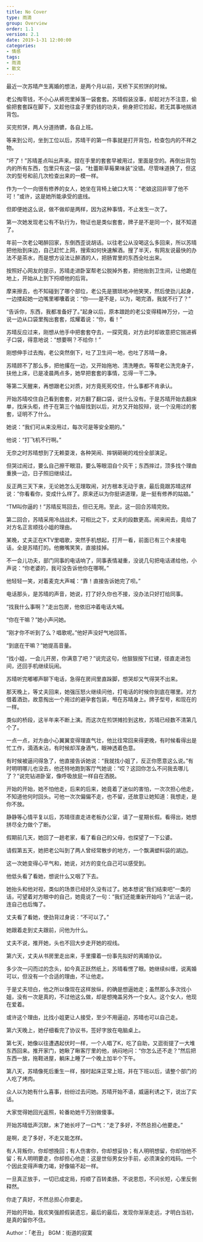 ```yaml
---
title: No Cover
type: 雨滴
group: Overview
order: 1.1
version: 2.1
date: 2019-1-31 12:00:00
categories:
- 情感
tags:
- 雨滴
- 散文
---
```


最近一次苏晴产生离婚的想法，是两个月以前，天桥下买煎饼的时候。

老公掏零钱，不小心从裤兜里掉落一袋套套。苏晴假装没事，却趁对方不注意，偷偷把套套踩在脚下，又趁他往盒子里扔钱的功夫，俯身把它捡起，若无其事地揣进背包。

买完煎饼，两人分道扬镳，各自上班。

等来到公司，坐到工位以后，苏晴干的第一件事就是打开背包，检查包内的不祥之物。

“坏了！”苏晴差点叫出声来。捏在手里的套套早被用过，里面是空的。再倒出背包内的所有东西，包里只有这一袋，“杜蕾斯草莓果味装”没错。尽管味道换了，但这次的型号和前几次检查出来的一模一样。

作为一个一向很有修养的女人，她坐在背椅上破口大骂：“老娘这回非宰了他不可！”或许，这是她所能承受的底线。

但即便她这么说，做不做却是两样，因为这种事情，不止发生一次了。

第一次她发现老公有不轨行为，物证也是类似套套，牌子是不是同一个，就不知道了。

年前一次老公喝醉回家，东倒西歪说胡话。以往老公从没喝这么多回来，所以苏晴把他抬到床边，自己赶忙上网，搜索如何快速解酒。搜了半天，有网友说最快的办法不是茶水，而是想方设法让醉酒的人，把肠胃里的东西全吐出来。

按照好心网友的提示，苏晴走进卧室帮老公脱掉外套，把他抬到卫生间，让他跪在地上，开始从上到下捋顺他的后背。

摩来擦去，也不知碰到了哪个部位，老公先是猥琐地冲他笑笑，然后使劲儿起身，一边搂起她一边嘴里嘟囔着说：“你——是不是，以为，喝完酒，我就不行了？”

“告诉你，东西，我都准备好了。”起身以后，原本踉跄的老公变得精神万分，一边说一边从口袋里掏出套套，炫耀着说：“你，看！”

苏晴反应过来，刚想从他手中把套套夺去，一探究竟，对方此时却故意把它揣进裤子口袋，得意地说：“想要啊？不给你！”

刚想伸手过去掏，老公突然倒下，吐了卫生间一地，也吐了苏晴一身。

苏晴顾不了那么多，把他撂在一边，又开始拖地、清洗睡衣。等帮老公洗完身子，扶他上床，已是凌晨两点多，她早把套套的事情，忘得一干二净。

等第二天醒来，再想跟老公对质，对方竟死死咬住，什么事都不肯承认。

开始苏晴咬住自己看到套套，对方翻了翻口袋，说什么没有。于是苏晴开始去翻床单，找床头柜，终于在第三个抽屉找到以后，对方又开始狡辩，说一个没用过的套套，证明不了什么。

她说：“我们可从来没用过，每次可是等安全期的。”

他说：“打飞机不行啊。”

无奈之时苏晴想到了无赖耍泼，各种哭闹、摔锅砸碗的戏份全部演足。

但哭过闹过，要么自己擦干眼泪，要么等眼泪自个风干；东西摔过，顶多找个理由重换一边，日子照旧继续过。

反正两三天下来，无论她怎么无理取闹，对方根本无动于衷，最后竟跟苏晴这样说：“你看看你，变成什么样了。原来还以为你挺讲道理，是一挺有修养的姑娘。”

“TM叫你逼的！”苏晴反骂回去，但已无用。至此，这一回合苏晴完败。

第二回合，苏晴采用冷战战术，可相比之下，丈夫的段数更高。闹来闹去，竟给了对方名正言顺找小姐的理由。

某晚，丈夫正在KTV里唱歌，突然手机想起，打开一看，前面已有三个未接电话，全是苏晴打的。他撇嘴笑笑，直接挂掉。

不一会儿功夫，部门同事的电话响了，同事表情凝重，没说几句把电话递给他，小声说：“你老婆的，我可没告诉他你在哪啊。”

他轻轻一笑，对着麦克大声喊：“靠！直接告诉她完了呗。”

电话那头，是苏晴的声音，她说，打了好久你也不接，没办法只好打给同事。

“找我什么事啊？”走出包房，他依旧冲着电话大喊。

“你在干嘛？”她小声问她。

“刚才你不听到了么？唱歌呢。”他好声没好气地回答。

“到底在干嘛？”她提高音量。

“找小姐，一会儿开房，你满意了吧？”说完这句，他狠狠按下红键，径直走进包间，还回手机继续玩闹。

苏晴听完嘟嘟声聊下电话，急得在房间里直跺脚，想哭却又气得哭不出来。

那天晚上，等丈夫回来，她强压怒火继续问他，打电话的时候你到底在哪里。对方借着酒劲，故意掏出一个用过的避孕套包装，甩在苏晴身上。牌子型号，和现在的一样。

类似的桥段，这半年来不断上演。而这次在煎饼摊捡到这枚，苏晴已经数不清第几个了。

一点一点，对方由小心翼翼变得理直气壮，他比往常回来得更晚，有时候看得出是忙工作，滴酒未沾，有时候却浑身酒气，眼神透着色意。

有时候被逼问得急了，他直接告诉她说：“我就找小姐了，反正你愿意这么说。”有时明明哪儿也没去，他还特地跑到客厅气她说：“哎？这回你怎么不问我去哪儿了？”说完钻进卧室，像呼吸放屁一样自在洒脱。

开始的开始，她不怕他走，后来的后来，她竟着了迷似的害怕，一次次担心他走，不知道他何时回头。可他一次次偏偏不走，也不留，还故意让她知道：我想走，是你不放。

静静等心情平复以后，苏晴径直走进老板办公室，请了一星期长假。看得出，她想拼尽全力做个了断。

假期前几天，她回了一趟老家，看了看自己的父母，也探望了一下公婆。

请假第五天，她把老公叫到了两人曾经常散步的地方，一个飘满塑料袋的湖边。

这一次她变得心平气和，她说，对方的变化自己可以感受到。

他低头看了看她，想说什么又咽了下去。

她抬头和他对视，类似的场景已经好久没有过了。她本想说“我们结束吧”一类的话，可望着对方眼中的自己，她竟说了一句：“我们还能重新开始吗？”此话一说，连自己也后悔了。

丈夫看了看她，使劲背过身说：“不可以了。”

她跟着走到丈夫跟前，问他为什么。

丈夫不说，推开她，头也不回大步走开她的视线。

第六天，丈夫从书房里走出来，手里攥着一份事先拟好的离婚协议。

多少次一闪而过的念头，如今真正跃然纸上，苏晴看愣了眼。她继续纠缠，说离婚可以，但没有一个合适的理由，不让他走。

于是丈夫坦白，他之所以像现在这样放纵，的确是想逼她走；虽然那么多次找小姐，没有一次是真的，不过他这么做，却是想掩盖另外一个女人。这个女人，他现在爱着。

或许这个理由，比找小姐更让人接受，至少不用逼迫，苏晴也可以自己走。

第六天晚上，她仔细看完了协议书，签好字放在电脑桌上。

第七天，她像以往遭遇起伏时一样，一个人唱了K，吃了自助，又逛街提了一大堆东西回来。推开家门，她瞅了瞅客厅里的他，纳闷地问：“你怎么还不走？”然后把东西一放，拖鞋进屋，躺床上睡了一个晚上加半个下午。

第八天，苏晴像死后重生一样，按时起床正常上班，并在下班以后，请整个部门的人吃了烤肉。

众人以为她有什么喜事，纷纷过去问她。苏晴开始不语，威逼利诱之下，说出了实话。

大家觉得她回光返照，轮番劝她千万别做傻事。

开始苏晴低声沉默，末了她长吁了一口气：“走了多好，不然总担心他要走。”

是啊，走了多好，不走又能怎样。

有人背叛你，你却想挽回；有人伤害你，你却想妥协；有人明明想留，你却怕他不留；有人明明要走，你却担心他走：这是世俗男女分手前，必须演全的戏码。一个个因此变得声嘶力竭，好像输不起一样。

一旦真正放手，一切已成定局，捋顺了百转柔肠，不说恩怨，不问长短，心里反倒释然。

你走了真好，不然总担心你要走。

开始的开始，我欢笑强颜假装遗忘，最后的最后，发现你渐渐走远，才明白当初，是真的留你不住。

Author：「老丑」
BGM：街道的寂寞
